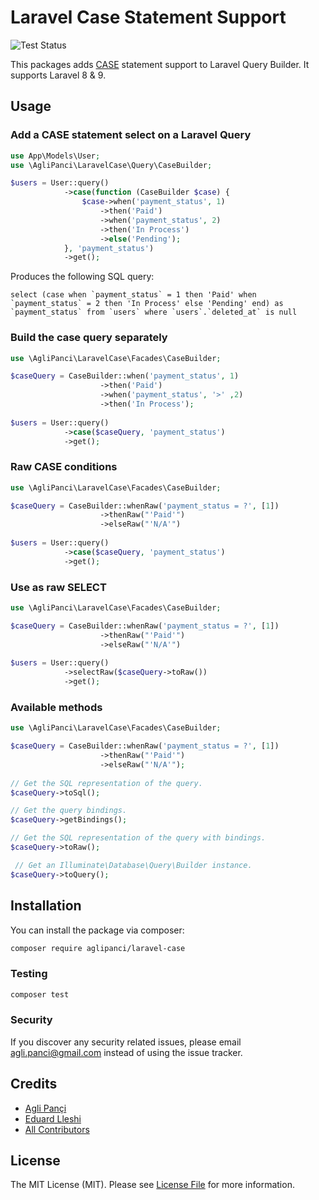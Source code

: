 # Laravel Case Statement Support
![Test Status](https://img.shields.io/github/workflow/status/aglipanci/laravel-case/run-tests?label=tests)

This packages adds [CASE](https://dev.mysql.com/doc/refman/5.7/en/flow-control-functions.html#operator_case) statement support to Laravel Query Builder. It supports Laravel 8 & 9.

## Usage

### Add a CASE statement select on a Laravel Query

```php
use App\Models\User;
use \AgliPanci\LaravelCase\Query\CaseBuilder;

$users = User::query()
            ->case(function (CaseBuilder $case) {
                $case->when('payment_status', 1)
                    ->then('Paid')
                    ->when('payment_status', 2)
                    ->then('In Process')
                    ->else('Pending');
            }, 'payment_status')
            ->get();
```

Produces the following SQL query:

```mysql
select (case when `payment_status` = 1 then 'Paid' when `payment_status` = 2 then 'In Process' else 'Pending' end) as `payment_status` from `users` where `users`.`deleted_at` is null
```

### Build the case query separately

```php
use \AgliPanci\LaravelCase\Facades\CaseBuilder;

$caseQuery = CaseBuilder::when('payment_status', 1)
                    ->then('Paid')
                    ->when('payment_status', '>' ,2)
                    ->then('In Process');
                    
$users = User::query()
            ->case($caseQuery, 'payment_status')
            ->get();
```

### Raw CASE conditions

```php
use \AgliPanci\LaravelCase\Facades\CaseBuilder;

$caseQuery = CaseBuilder::whenRaw('payment_status = ?', [1])
                    ->thenRaw("'Paid'")
                    ->elseRaw("'N/A'")
                    
$users = User::query()
            ->case($caseQuery, 'payment_status')
            ->get();
```

### Use as raw SELECT

```php
use \AgliPanci\LaravelCase\Facades\CaseBuilder;

$caseQuery = CaseBuilder::whenRaw('payment_status = ?', [1])
                    ->thenRaw("'Paid'")
                    ->elseRaw("'N/A'")
                    
$users = User::query()
            ->selectRaw($caseQuery->toRaw())
            ->get();
```

### Available methods

```php
use \AgliPanci\LaravelCase\Facades\CaseBuilder;

$caseQuery = CaseBuilder::whenRaw('payment_status = ?', [1])
                    ->thenRaw("'Paid'")
                    ->elseRaw("'N/A'");
                    
// Get the SQL representation of the query.                    
$caseQuery->toSql(); 

// Get the query bindings.
$caseQuery->getBindings(); 

// Get the SQL representation of the query with bindings.
$caseQuery->toRaw(); 

 // Get an Illuminate\Database\Query\Builder instance.
$caseQuery->toQuery();
```

## Installation

You can install the package via composer:

```bash
composer require aglipanci/laravel-case
```

### Testing

```bash
composer test
```

### Security

If you discover any security related issues, please email agli.panci@gmail.com instead of using the issue tracker.

## Credits

- [Agli Pançi](https://github.com/aglipanci)
- [Eduard Lleshi](https://github.com/eduardlleshi)
- [All Contributors](../../contributors)

## License

The MIT License (MIT). Please see [License File](LICENSE.md) for more information.
